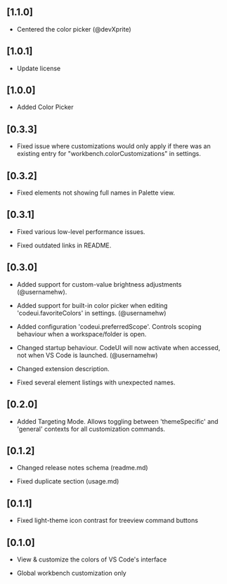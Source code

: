 ## [1.1.0] 
 
- Centered the color picker (@devXprite) 
 
## [1.0.1]

- Update license

## [1.0.0]

- Added Color Picker

## [0.3.3]

- Fixed issue where customizations would only apply if there was an existing entry for "workbench.colorCustomizations" in settings. 

##    [0.3.2]

- Fixed elements not showing full names in Palette view.

##    [0.3.1]

- Fixed various low-level performance issues.

- Fixed outdated links in README.

##    [0.3.0]

- Added support for custom-value brightness adjustments (@usernamehw).

- Added support for built-in color picker when editing 'codeui.favoriteColors' in settings. (@usernamehw)

- Added configuration 'codeui.preferredScope'. Controls scoping behaviour when a workspace/folder is open.

- Changed startup behaviour. CodeUI will now activate when accessed, not when VS Code is launched. (@usernamehw)

- Changed extension description.

- Fixed several element listings with unexpected names.

##    [0.2.0]

- Added Targeting Mode. Allows toggling between 'themeSpecific' and 'general' contexts for all customization commands.

##    [0.1.2]

- Changed release notes schema (readme.md)

- Fixed duplicate section (usage.md)

##    [0.1.1]

- Fixed light-theme icon contrast for treeview command buttons

##    [0.1.0]

- View & customize the colors of VS Code's interface

- Global workbench customization only
